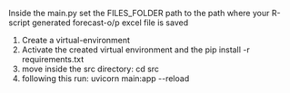 Inside the main.py set the FILES_FOLDER path to the path where your R-script generated forecast-o/p excel file is saved  

1. Create a virtual-environment
2. Activate the created virtual environment and the
   pip install -r requirements.txt
3. move inside the src directory: cd src
4. following this run: uvicorn main:app --reload

